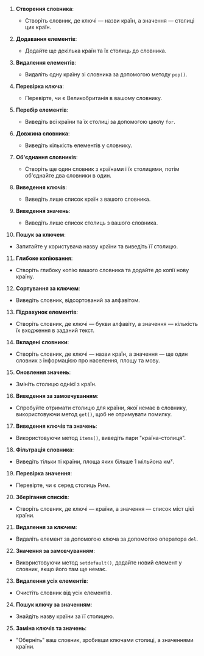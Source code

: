 
1. **Створення словника**:
   - Створіть словник, де ключі — назви країн, а значення — столиці цих країн.

2. **Додавання елементів**:
   - Додайте ще декілька країн та їх столиць до словника.

3. **Видалення елементів**:
   - Видаліть одну країну зі словника за допомогою методу `pop()`.

4. **Перевірка ключа**:
   - Перевірте, чи є Великобританія в вашому словнику.

5. **Перебір елементів**:
   - Виведіть всі країни та їх столиці за допомогою циклу `for`.

6. **Довжина словника**:
   - Виведіть кількість елементів у словнику.

7. **Об'єднання словників**:
   - Створіть ще один словник з країнами і їх столицями, потім об'єднайте два словники в один.

8. **Виведення ключів**:
   - Виведіть лише список країн з вашого словника.

9. **Виведення значень**:
   - Виведіть лише список столиць з вашого словника.

10. **Пошук за ключем**:
   - Запитайте у користувача назву країни та виведіть її столицю.

11. **Глибоке копіювання**:
   - Створіть глибоку копію вашого словника та додайте до копії нову країну.

12. **Сортування за ключем**:
   - Виведіть словник, відсортований за алфавітом.

13. **Підрахунок елементів**:
   - Створіть словник, де ключі — букви алфавіту, а значення — кількість їх входження в заданий текст.

14. **Вкладені словники**:
   - Створіть словник, де ключі — назви країн, а значення — ще один словник з інформацією про населення, площу та мову.

15. **Оновлення значень**:
   - Змініть столицю однієї з країн.

16. **Виведення за замовчуванням**:
   - Спробуйте отримати столицю для країни, якої немає в словнику, використовуючи метод `get()`, щоб не отримувати помилку.

17. **Виведення ключів та значень**:
   - Використовуючи метод `items()`, виведіть пари "країна-столиця".

18. **Фільтрація словника**:
   - Виведіть тільки ті країни, площа яких більше 1 мільйона км².

19. **Перевірка значення**:
   - Перевірте, чи є серед столиць Рим.

20. **Зберігання списків**:
   - Створіть словник, де ключі — країни, а значення — список міст цієї країни.

21. **Видалення за ключем**:
   - Видаліть елемент за допомогою ключа за допомогою оператора `del`.

22. **Значення за замовчуванням**:
   - Використовуючи метод `setdefault()`, додайте новий елемент у словник, якщо його там ще немає.

23. **Видалення усіх елементів**:
   - Очистіть словник від усіх елементів.

24. **Пошук ключу за значенням**:
   - Знайдіть назву країни за її столицею.

25. **Заміна ключів та значень**:
   - "Оберніть" ваш словник, зробивши ключами столиці, а значеннями країни.
